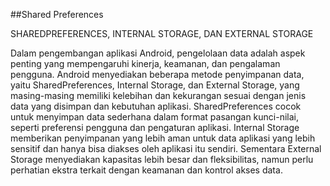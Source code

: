 ##Shared Preferences

SHAREDPREFERENCES, INTERNAL STORAGE, DAN 
EXTERNAL STORAGE 

Dalam pengembangan aplikasi Android, pengelolaan data adalah aspek penting yang 
mempengaruhi kinerja, keamanan, dan pengalaman pengguna. Android menyediakan beberapa 
metode penyimpanan data, yaitu SharedPreferences, Internal Storage, dan External Storage, 
yang masing-masing memiliki kelebihan dan kekurangan sesuai dengan jenis data yang disimpan 
dan kebutuhan aplikasi. 
SharedPreferences cocok untuk menyimpan data sederhana dalam format pasangan 
kunci-nilai, seperti preferensi pengguna dan pengaturan aplikasi. Internal Storage memberikan 
penyimpanan yang lebih aman untuk data aplikasi yang lebih sensitif dan hanya bisa diakses oleh 
aplikasi itu sendiri. Sementara External Storage menyediakan kapasitas lebih besar dan 
fleksibilitas, namun perlu perhatian ekstra terkait dengan keamanan dan kontrol akses data. 
